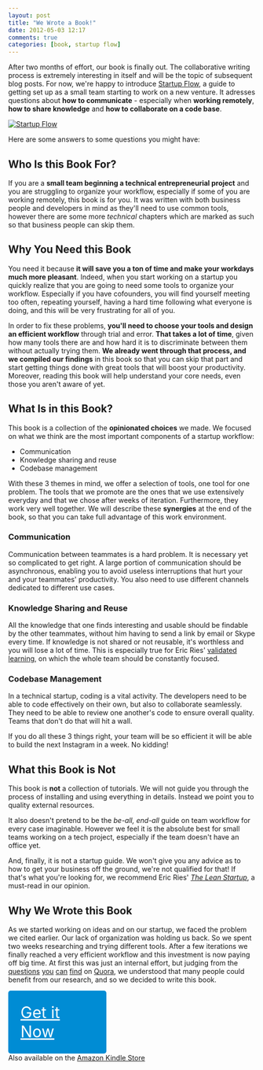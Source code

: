 ```yaml
---
layout: post
title: "We Wrote a Book!"
date: 2012-05-03 12:17
comments: true
categories: [book, startup flow]
---
```


After two months of effort, our book is finally out. The collaborative
writing process is extremely interesting in itself and will be the topic
of subsequent blog posts. For now, we're happy to introduce [Startup
Flow](http://leanpub.com/startupflow), a guide to getting set up as a
small team starting to work on a new venture. It adresses questions
about **how to communicate** - especially when **working remotely**, **how to
share knowledge** and **how to collaborate on a code base**.

[![Startup Flow](http://titlepages.leanpub.com/startupflow/bookpage?1335536785)](http://leanpub.com/startupflow)

Here are some answers to some
questions you might have:


## Who Is this Book For?

If you are a **small team beginning a technical entrepreneurial project** 
and you are struggling to organize your workflow, especially if some of you are 
working remotely, this book is for you. It was written with both business people and developers
in mind as they'll need to use common tools, however there are some more _technical_ chapters 
which are marked as such so that business people can skip them.  


## Why You Need this Book

You need it because **it will save you a ton of time and
make your workdays much more pleasant**.
Indeed, when you start working on a startup you quickly realize that you are
going to need some tools to organize your workflow. Especially if you
have cofounders, you will find yourself meeting too often, repeating yourself,
having a hard time following what everyone is doing, and this will be
very frustrating for all of you.

In order to fix these problems, **you'll need to choose your tools and design an efficient workflow** through trial and error. **That
takes a lot of time**, given how many tools there are and how hard it is to
discriminate between them without actually trying them. **We already went through that process, 
and we compiled our findings** in this book so that you can skip that part and start getting things done with 
 great tools that will boost your productivity. Moreover, reading this book will help understand your core needs, even those you aren't aware of yet.


## What Is in this Book?
This book is a collection of the **opinionated choices** we made. 
We focused on what we think are the most important components of a
startup workflow:  

* Communication
* Knowledge sharing and reuse
* Codebase management

With these 3 themes in mind, we offer a selection of tools, one tool
for one problem. The tools that we promote are the ones that we use
extensively everyday and that we chose after weeks of iteration. 
Furthermore, they work very well together. We will describe these 
**synergies** at the end of the book, so that you can take full advantage 
of this work environment.  

### Communication
Communication between teammates is a hard problem. It is necessary yet
so complicated to get right. A large portion of communication should be
asynchronous, enabling you to avoid useless interruptions that hurt your
and your teammates'
productivity. You also need to use different channels dedicated to different 
use cases.  

### Knowledge Sharing and Reuse
All the knowledge that one finds interesting and usable should be
findable by the other teammates, without him having to send a link by
email or Skype every time. If knowledge is not shared or not reusable,
it's worthless and you will lose a lot of time. This is especially true for
Eric Ries' [validated learning](http://www.startuplessonslearned.com/2009/04/validated-learning-about-customers.html), 
on which the whole team should be constantly focused.  

### Codebase Management
In a technical startup, coding is a vital activity. The developers need to
be able to code effectively on their own, but also to collaborate
seamlessly. 
They need to be able to review one another's code to ensure overall quality.
Teams that don't do that will hit a wall.  


If you do all these 3 things right, your team will be so efficient it will be
able to build the next Instagram in a week. No kidding!  


## What this Book is Not
This book is **not** a collection of tutorials. We will not guide you through the
process of installing and using everything in details. Instead we point you to quality
external resources.  

It also doesn't pretend to be the _be-all, end-all_ guide on team
workflow for every case imaginable. However we feel it is the absolute
best for small teams working on a tech project, especially if the team
doesn't have an office yet.  

And, finally, it is not a startup guide. We won't give you any advice as
to how to get your business off the ground, we're not qualified for
that! If that's what you're looking for, we recommend Eric Ries' [_The Lean Startup_](http://www.amazon.com/The-Lean-Startup-Entrepreneurs-Continuous/dp/0307887898/ref=sr_1_1?ie=UTF8&qid=1334839735&sr=8-1), a must-read in our opinion.  


## Why We Wrote this Book
As we started working on ideas and on our startup, we faced the problem we
cited earlier. Our lack of organization was holding us back. So we spent
two weeks researching and trying different tools. After a
few iterations we finally reached a very efficient workflow and this investment
is now paying off big time. At first this was just an internal effort, but judging from the 
[questions](http://www.quora.com/Project-Management/Which-is-the-best-project-mangement-time-mangement-tool-and-why)
[you](http://www.quora.com/What-is-the-best-way-for-a-startup-distributed-team-to-handle-document-management)
[can](http://www.quora.com/Which-Project-Management-tools-are-most-useful-for-a-small-startup)
[find](http://www.quora.com/What-are-the-best-productivity-tools-for-entrepreneurs) on [Quora](http://quora.com), 
we understood that many people could benefit from our research, and
so we decided to write this book.

<a href="http://leanpub.com/startupflow" style="padding:25px;background:#008CD4;display:block;width:150px;font-size:32px;font-family:CassanetBold, Helvetica Neue, Helvetica,border-radius:5px;color:white;border-radius:5px;">Get it Now</a>
  Also available on the [Amazon Kindle Store](http://www.amazon.com/dp/B007XR9FX6)
